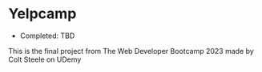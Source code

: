 # Yelpcamp
* Completed: TBD

This is the final project from The Web Developer Bootcamp 2023 made by Colt Steele on UDemy